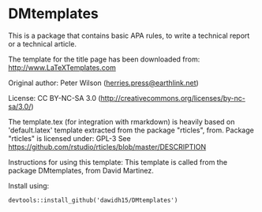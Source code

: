 # DMtemplates

This is a package that contains basic APA rules, to write a technical report or a technical article. 

 The template for the title page has been downloaded from:
 http://www.LaTeXTemplates.com

 Original author:
 Peter Wilson (herries.press@earthlink.net)

 License:
 CC BY-NC-SA 3.0 (http://creativecommons.org/licenses/by-nc-sa/3.0/)

 The template.tex (for integration with rmarkdown) is heavily based on  'default.latex' template extracted from the package "rticles", from. Package "rticles" is licensed under: GPL-3
 See https://github.com/rstudio/rticles/blob/master/DESCRIPTION

 Instructions for using this template:
 This template is called from the package DMtemplates, from David Martinez.
 
Install using:

```
devtools::install_github('dawidh15/DMtemplates')
```
